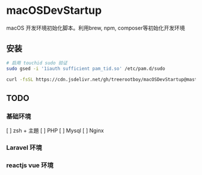 # macOSDevStartup
macOS 开发环境初始化脚本。利用brew, npm, composer等初始化开发环境

## 安装
```bash
# 启用 touchid sudo 验证
sudo gsed -i '1iauth sufficient pam_tid.so' /etc/pam.d/sudo

curl -fsSL https://cdn.jsdelivr.net/gh/treerootboy/macOSDevStartup@master/install.sh | bash
```

## TODO
### 基础环境
[ ] zsh + 主題
[ ] PHP
[ ] Mysql
[ ] Nginx


### Laravel 环境


### reactjs vue 环境
